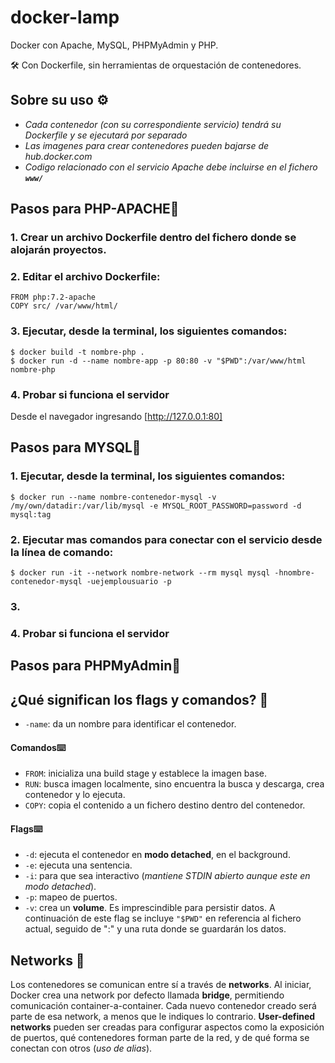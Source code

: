 # docker-lamp

Docker con Apache, MySQL, PHPMyAdmin y PHP. 

🛠️ Con Dockerfile, sin herramientas de orquestación de contenedores.

## Sobre su uso ⚙️
- _Cada contenedor (con su correspondiente servicio) tendrá su Dockerfile y se ejecutará por separado_
- _Las imagenes para crear contenedores pueden bajarse de hub.docker.com_
- _Codigo relacionado con el servicio Apache debe incluirse en el fichero **`www/`**_

## Pasos para PHP-APACHE📌

### 1. Crear un archivo Dockerfile dentro del fichero donde se alojarán proyectos.

### 2. Editar el archivo Dockerfile:

```
FROM php:7.2-apache
COPY src/ /var/www/html/
```

### 3. Ejecutar, desde la terminal, los siguientes comandos:
```
$ docker build -t nombre-php .
$ docker run -d --name nombre-app -p 80:80 -v "$PWD":/var/www/html  nombre-php
```

### 4. Probar si funciona el servidor
Desde el navegador ingresando [http://127.0.0.1:80]

## Pasos para MYSQL📌

### 1. Ejecutar, desde la terminal, los siguientes comandos:
```
$ docker run --name nombre-contenedor-mysql -v /my/own/datadir:/var/lib/mysql -e MYSQL_ROOT_PASSWORD=password -d mysql:tag
```
### 2. Ejecutar mas comandos para conectar con el servicio desde la línea de comando:
```
$ docker run -it --network nombre-network --rm mysql mysql -hnombre-contenedor-mysql -uejemplousuario -p
```
### 3. 



### 4. Probar si funciona el servidor


## Pasos para PHPMyAdmin📌




## ¿Qué significan los flags y comandos? 📄

- `-name`: da un nombre para identificar el contenedor.

#### Comandos⌨️
- `FROM`: inicializa una build stage y establece la imagen base.
- `RUN`: busca imagen localmente, sino encuentra la busca y descarga, crea contenedor y lo ejecuta.
- `COPY`: copia el contenido a un fichero destino dentro del contenedor.


#### Flags⌨️
- `-d`: ejecuta el contenedor en **modo detached**, en el background. 
- `-e`: ejecuta una sentencia.
- `-i`: para que sea interactivo (_mantiene STDIN abierto aunque este en modo detached_).
- `-p`: mapeo de puertos.
- `-v`: crea un **volume**. Es imprescindible para persistir datos. A continuación de este flag se incluye `"$PWD"` en referencia al fichero actual, seguido de ":" y una ruta donde se guardarán los datos.


## Networks 🔩
Los contenedores se comunican entre sí a través de **networks**. Al iniciar, Docker crea una network por defecto llamada **bridge**, permitiendo comunicación container-a-container. Cada nuevo contenedor creado será parte de esa network, a menos que le indiques lo contrario. **User-defined networks** pueden ser creadas para configurar aspectos como la exposición de puertos, qué contenedores forman parte de la red, y de qué forma se conectan con otros (_uso de alias_). 
